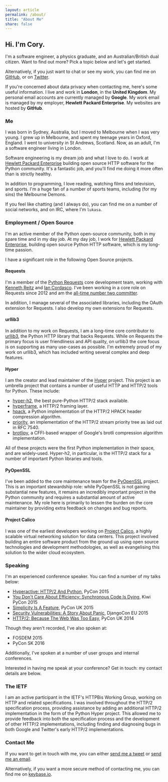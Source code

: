 ```yaml
---
layout: article
permalink: /about/
title: "About Me"
share: false
---
```


## Hi. I'm Cory.

I'm a software engineer, a physics graduate, and an Australian/British dual citizen. Want to find out more? Pick a topic below and let's get started.

Alternatively, if you just want to chat or see my work, you can find me on [GitHub](https://github.com/Lukasa), or on [Twitter](https://twitter.com/Lukasaoz).

If you're concerned about data privacy when contacting me, here's some useful information. I live and work in **London**, in the **United Kingdom**. My personal email accounts are currently managed by **Google**. My work email is managed by my employer, **Hewlett Packard Enterprise**. My websites are hosted by **GitHub**.

### Me

I was born in Sydney, Australia, but I moved to Melbourne when I was very young. I grew up in Melbourne, and spent my teenage years in Oxford, England. I went to university in St Andrews, Scotland. Now, as an adult, I'm a software engineer living in London.

Software engineering is my dream job and what I love to do. I work at [Hewlett Packard Enterprise](https://www.hpe.com/uk/en/home.html) building open source HTTP software for the Python community. It's a fantastic job, and you'll find me doing it more often than is strictly healthy.

In addition to programming, I love reading, watching films and television, and sports. I'm a huge fan of a number of sports teams, including (for my sins) the Melbourne Demons.

If you feel like chatting (and I always do), you can find me on a number of social networks, and on IRC, where I'm `lukasa`.

### Employment / Open Source

I'm an active member of the Python open-source community, both in my spare time and in my day job. At my day job, I work for [Hewlett Packard Enterprise](https://www.hpe.com/uk/en/home.html), building open source Python HTTP software, which is my long-time passion.

I have a significant role in the following Open Source projects.

#### Requests

I'm a member of the [Python Requests](http://python-requests.org/) core development team, working with [Kenneth Reitz](http://kennethreitz.org/) and [Ian Cordasco](http://www.coglib.com/~icordasc/index.html#resume). I've been working in a core role on Requests since 2012 and am the [all-time number two committer](https://github.com/kennethreitz/requests/graphs/contributors).

In addition, I manage several of the associated libraries, including the OAuth extension for Requests. I also develop my own extensions for Requests.

#### urllib3

In addition to my work on Requests, I am a long-time core contributor to [urllib3](https://github.com/shazow/urllib3), the Python HTTP library that backs Requests. While on Requests the primary focus is user friendliness and API quality, on urllib3 the core focus is on supporting as many use-cases as possible. I'm extremely proud of my work on urllib3, which has included writing several complex and deep features.

#### Hyper

I am the creator and lead maintainer of the [Hyper](http://python-hyper.org) project. This project is an umbrella project that contains a number of useful HTTP and HTTP/2 tools for Python. These include:

- [hyper-h2](http://python-hyper.org/h2), the best pure-Python HTTP/2 stack available.
- [hyperframe](http://python-hyper.org/hyperframe), a HTTP/2 framing layer.
- [hpack](http://python-hyper.org/hpack), a Python implementation of the HTTP/2 HPACK header compression algorithm.
- [priority](http://python-hyper.org/priority), an implementation of the HTTP/2 stream priority tree as laid out in RFC 7540.
- [brotlipy](http://python-hyper.org/brotlipy), a CFFI-based wrapper of Google's brotli compression algorithm implementation.

All of these projects were the first Python implementation in their space, and are widely-used. Hyper-h2, in particular, is the HTTP/2 stack for a number of important Python libraries and tools.

#### PyOpenSSL

I've been added to the core maintenance team for the [PyOpenSSL](https://pyopenssl.readthedocs.org/en/stable/) project. This is an important stewardship role: while PyOpenSSL is not gaining substantial new features, it remains an incredibly important project in the Python community and requires a substantial amount of active maintenance. My role here is primarily to lessen the burden on the core maintainer by providing extra feedback on changes and bug reports.

#### Project Calico

I was one of the earliest developers working on [Project Calico](https://www.projectcalico.org/), a highly scalable virtual networking solution for data centers. This project involved building an entire software product from the ground up using open source technologies and development methodologies, as well as evangelising this solution to the wider cloud ecosystem.

### Speaking

I'm an experienced conference speaker. You can find a number of my talks below:

- [Hyperactive: HTTP/2 And Python](https://youtu.be/ACXVyvm5eTc), PyCon 2015
- [You Don't Care About Efficiency: Synchronous Code Is Dying](https://youtu.be/7b4z7y6Lohw), Kiwi PyCon 2015
- [Simplicity Is A Feature](https://youtu.be/KV9BYAdNcsw), PyCon UK 2015
- [Security Vulnerabilities: A Story About Panic](https://vimeo.com/135740372), DjangoCon EU 2015
- [HTTP/2: Because The Web Was Too Easy](https://youtu.be/IpwOiucVlIo), PyCon UK 2014

Though they aren't recorded, I've also spoken at:

- FOSDEM 2015
- PyCon SK 2016

Additionally, I've spoken at a number of user groups and internal conferences.

Interested in having me speak at your conference? Get in touch: my contact details are below.

### The IETF

I am an active participant in the IETF's HTTPBis Working Group, working on HTTP and related specifications. I was involved throughout the HTTP/2 specification process, providing assistance by adding an additional HTTP/2 implementation in the form of the Python Hyper project. This allowed me to provide feedback into both the specification process and the development of other HTTP/2 implementations, including finding and diagnosing bugs in both Google and Twitter's early HTTP/2 implementations.

### Contact Me

If you want to get in touch with me, you can either [send me a tweet](https://twitter.com/Lukasaoz) or [send me an email](cory@lukasa.co.uk).

Alternatively, if you want a more secure method of contacting me, you can find me on [keybase.io](https://keybase.io/lukasa).
